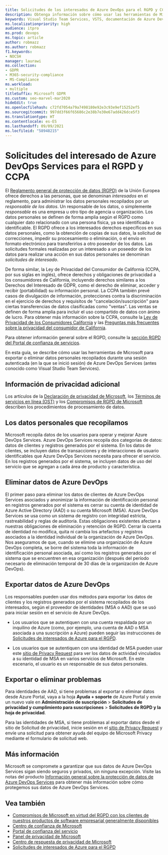 ```yaml
---
title: Solicitudes de los interesados de Azure DevOps para el RGPD y CCPA
description: Obtenga información sobre cómo usar las herramientas de Microsoft para exportar o eliminar datos personales recopilados durante una sesión autenticada de Azure DevOps Services.
keywords: Visual Studio Team Services, VSTS, documentación de Azure DevOps, privacidad, RGPD, CCPA
ms.localizationpriority: high
audience: itpro
ms.prod: devops
ms.topic: article
author: robmazz
ms.author: robmazz
f1.keywords:
- NOCSH
manager: laurawi
ms.collection:
- GDPR
- M365-security-compliance
- MS-Compliance
ms.workload:
- multiple
titleSuffix: Microsoft GDPR
ms.custom: seo-marvel-mar2020
hideEdit: true
ms.openlocfilehash: c72fd7054a79a7498180e92e3c93e9ef15252ef5
ms.sourcegitcommit: 997dd3f66f65686c2e38b7e30e67add426dce5f3
ms.translationtype: HT
ms.contentlocale: es-ES
ms.lasthandoff: 09/09/2021
ms.locfileid: "58948215"
---
```

# <a name="azure-devops-services-data-subject-requests-for-the-gdpr-and-ccpa"></a>Solicitudes del interesado de Azure DevOps Services para el RGPD y CCPA

El [Reglamento general de protección de datos (RGPD)](https://ec.europa.eu/justice/data-protection/reform/index_en.htm) de la Unión Europea ofrece derechos a las personas, que se denominan *interesados* en el reglamento, para administrar los datos personales recopilados por un *responsable de los datos*. Un responsable de los datos, o simplemente *responsable* es una empresa u otro tipo de agencia u organización. Los datos personales se definen de forma amplia según el RGPD como cualquier dato relacionado con una persona física, ya sea identificada o identificable. El RGPD ofrece a los interesados derechos específicos en sus datos personales, como la obtención de copias de sus datos, la solicitud de correcciones, impedir su procesamiento o eliminación, o el envío en formato electrónico para transferirlos a otro poseedor de los datos. Las solicitudes formales realizadas por un interesado a un poseedor de los datos para realizar una acción en sus datos personales se denominan *solicitudes de interesado*.

De forma similar, la Ley de Privacidad del Consumidor de California (CCPA, por sus siglas en inglés), ofrece derechos y obligaciones de privacidad a los consumidores de California, incluyendo derechos similares a los Derechos del Interesado de GDPR, como el derecho de eliminar, acceder y recibir (portabilidad) su información personal.  La CCPA también prevé casos de divulgación de información, protecciones contra la discriminación en el ejercicio de derechos y requisitos de "cancelación/suscripción" para ciertas transferencias de datos clasificadas como "ventas". Las ventas se definen de forma amplia para incluir el uso compartido de datos con ánimo de lucro. Para obtener más información sobre la CCPA, consulte la [Ley de Privacidad de los Consumidores California](offering-ccpa.md) y las [Preguntas más frecuentes sobre la privacidad del consumidor de California](ccpa-faq.yml).

Para obtener información general sobre el RGPD, consulte la [sección RGPD del Portal de confianza de servicios](https://servicetrust.microsoft.com/ViewPage/GDPRGetStarted).

En esta guía, se describe cómo usar las herramientas de Microsoft para exportar o eliminar datos personales recopilados durante una sesión autenticada (en la que se inició sesión) de Azure DevOps Services (antes conocido como Visual Studio Team Services).

## <a name="additional-privacy-information"></a>Información de privacidad adicional

Los artículos de la [Declaración de privacidad de Microsoft](https://privacy.microsoft.com/privacystatement), los [Términos de servicios en línea (OST)](https://www.microsoft.com/licensing/product-licensing/products.aspx) y los [Compromisos de RGPD de Microsoft](/legal/gdpr) describen los procedimientos de procesamiento de datos.

## <a name="personal-data-we-collect"></a>Los datos personales que recopilamos

Microsoft recopila datos de los usuarios para operar y mejorar Azure DevOps Services. Azure DevOps Services recopila dos categorías de datos: datos de clientes y registros generados por el sistema. En los datos de clientes, se incluyen datos de transacciones y de interacciones de usuario identificables que Azure DevOps Services necesita para ofrecer el servicio. En los registros generados por el sistema, se incluyen datos de uso del servicio que se agregan a cada área de producto y característica.

## <a name="delete-azure-devops-data"></a>Eliminar datos de Azure DevOps

El primer paso para eliminar los datos de clientes de Azure DevOps Services asociados y anonimizar la información de identificación personal en registros generados por el sistema es cerrar su cuenta de identidad de Azure Active Directory (AAD) o su cuenta Microsoft (MSA). Azure DevOps Services se usa como un sistema de registro con integridad estricta, rastreabilidad y reglas de auditoría. Estas obligaciones existentes afectan a nuestras obligaciones de eliminación y retención de RGPD. Cerrar la cuenta de identidad no modifica, quita ni cambia los artefactos y registros asociados a la identidad individual de la organización de Azure DevOps. Nos aseguramos de que, cuando se elimine una organización de Azure DevOps completa, se borre del sistema toda la información de identificación personal asociada, así como los registros generados por el sistema que se encuentren en esa organización (después del período necesario de eliminación temporal de 30 días de la organización de Azure DevOps).

## <a name="export-azure-devops-data"></a>Exportar datos de Azure DevOps

Los responsables pueden usar dos métodos para exportar los datos de clientes y los registros generados por el sistema recopilados de los interesados, según el proveedor de identidades (MSA o AAD) que se usó para iniciar sesión en el servicio de Azure DevOps.

- Los usuarios que se autentiquen con una cuenta respaldada por un inquilino de Azure (como, por ejemplo, una cuenta de AAD o MSA asociada a una suscripción a Azure) pueden seguir las instrucciones de [Solicitudes de interesados de Azure para el RGPD](gdpr-dsr-azure.md).

- Los usuarios que se autentiquen con una identidad de MSA pueden usar este [sitio de Privacy Request](https://www.microsoft.com/concern/privacyrequest-msa) para ver los datos de actividad vinculados a su identidad de MSA en varios servicios de Microsoft. En este escenario, el usuario es un responsable de sus datos personales.

## <a name="export-or-delete-issues"></a>Exportar o eliminar problemas

Para identidades de AAD, si tiene problemas al exportar o eliminar datos desde Azure Portal, vaya a la hoja **Ayuda + soporte** de Azure Portal y envíe un nuevo vale en **Administración de suscripción** > **Solicitudes de privacidad y cumplimiento para suscripciones** > **Solicitudes de RGPD y la hoja de privacidad**.

Para las identidades de MSA, si tiene problemas al exportar datos desde el sitio de Solicitud de privacidad, inicie sesión en el [sitio de Privacy Request](https://www.microsoft.com/concern/privacyrequest-msa) y envíe una solicitud para obtener ayuda del equipo de Microsoft Privacy mediante el formulario de solicitud web.

## <a name="learn-more"></a>Más información

Microsoft se compromete a garantizar que sus datos de Azure DevOps Services sigan siendo seguros y privados, sin ninguna excepción. Visite las notas del producto [Información general sobre la protección de datos de Azure DevOps Services](/vsts/articles/team-services-security-whitepaper) para obtener más información sobre cómo protegemos sus datos de Azure DevOps Services.

## <a name="see-also"></a>Vea también

- [Compromisos de Microsoft en virtud del RGPD con los clientes de nuestros productos de software empresarial generalmente disponibles](/legal/gdpr)
- [Centro de confianza de Microsoft](https://www.microsoft.com/trust-center/privacy/gdpr-overview)
- [Portal de confianza del servicio](https://servicetrust.microsoft.com/ViewPage/GDPRGetStarted)
- [Panel de privacidad de Microsoft](https://account.microsoft.com/privacy)
- [Centro de respuesta de privacidad de Microsoft](https://aka.ms/userprivacysite)
- [Solicitudes de interesados de Azure para el RGPD](gdpr-dsr-azure.md)
